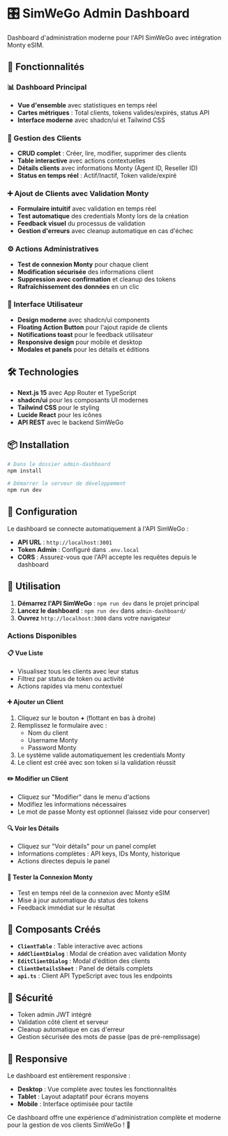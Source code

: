 # 🎛️ SimWeGo Admin Dashboard

Dashboard d'administration moderne pour l'API SimWeGo avec intégration Monty eSIM.

## 🚀 Fonctionnalités

### 📊 Dashboard Principal
- **Vue d'ensemble** avec statistiques en temps réel
- **Cartes métriques** : Total clients, tokens valides/expirés, status API
- **Interface moderne** avec shadcn/ui et Tailwind CSS

### 👥 Gestion des Clients
- **CRUD complet** : Créer, lire, modifier, supprimer des clients
- **Table interactive** avec actions contextuelles
- **Détails clients** avec informations Monty (Agent ID, Reseller ID)
- **Status en temps réel** : Actif/Inactif, Token valide/expiré

### ➕ Ajout de Clients avec Validation Monty
- **Formulaire intuitif** avec validation en temps réel
- **Test automatique** des credentials Monty lors de la création
- **Feedback visuel** du processus de validation
- **Gestion d'erreurs** avec cleanup automatique en cas d'échec

### ⚙️ Actions Administratives
- **Test de connexion Monty** pour chaque client
- **Modification sécurisée** des informations client
- **Suppression avec confirmation** et cleanup des tokens
- **Rafraîchissement des données** en un clic

### 🎨 Interface Utilisateur
- **Design moderne** avec shadcn/ui components
- **Floating Action Button** pour l'ajout rapide de clients
- **Notifications toast** pour le feedback utilisateur
- **Responsive design** pour mobile et desktop
- **Modales et panels** pour les détails et éditions

## 🛠️ Technologies

- **Next.js 15** avec App Router et TypeScript
- **shadcn/ui** pour les composants UI modernes
- **Tailwind CSS** pour le styling
- **Lucide React** pour les icônes
- **API REST** avec le backend SimWeGo

## 📦 Installation

```bash
# Dans le dossier admin-dashboard
npm install

# Démarrer le serveur de développement
npm run dev
```

## 🔧 Configuration

Le dashboard se connecte automatiquement à l'API SimWeGo :

- **API URL** : `http://localhost:3001`
- **Token Admin** : Configuré dans `.env.local`
- **CORS** : Assurez-vous que l'API accepte les requêtes depuis le dashboard

## 🎯 Utilisation

1. **Démarrez l'API SimWeGo** : `npm run dev` dans le projet principal
2. **Lancez le dashboard** : `npm run dev` dans `admin-dashboard/`
3. **Ouvrez** `http://localhost:3000` dans votre navigateur

### Actions Disponibles

#### 📋 Vue Liste
- Visualisez tous les clients avec leur status
- Filtrez par status de token ou activité
- Actions rapides via menu contextuel

#### ➕ Ajouter un Client
1. Cliquez sur le bouton **+** (flottant en bas à droite)
2. Remplissez le formulaire avec :
   - Nom du client
   - Username Monty
   - Password Monty
3. Le système valide automatiquement les credentials Monty
4. Le client est créé avec son token si la validation réussit

#### ✏️ Modifier un Client
- Cliquez sur "Modifier" dans le menu d'actions
- Modifiez les informations nécessaires
- Le mot de passe Monty est optionnel (laissez vide pour conserver)

#### 🔍 Voir les Détails
- Cliquez sur "Voir détails" pour un panel complet
- Informations complètes : API keys, IDs Monty, historique
- Actions directes depuis le panel

#### 🧪 Tester la Connexion Monty
- Test en temps réel de la connexion avec Monty eSIM
- Mise à jour automatique du status des tokens
- Feedback immédiat sur le résultat

## 🎨 Composants Créés

- **`ClientTable`** : Table interactive avec actions
- **`AddClientDialog`** : Modal de création avec validation Monty
- **`EditClientDialog`** : Modal d'édition des clients
- **`ClientDetailsSheet`** : Panel de détails complets
- **`api.ts`** : Client API TypeScript avec tous les endpoints

## 🔐 Sécurité

- Token admin JWT intégré
- Validation côté client et serveur
- Cleanup automatique en cas d'erreur
- Gestion sécurisée des mots de passe (pas de pré-remplissage)

## 📱 Responsive

Le dashboard est entièrement responsive :
- **Desktop** : Vue complète avec toutes les fonctionnalités
- **Tablet** : Layout adaptatif pour écrans moyens
- **Mobile** : Interface optimisée pour tactile

Ce dashboard offre une expérience d'administration complète et moderne pour la gestion de vos clients SimWeGo ! 🚀
